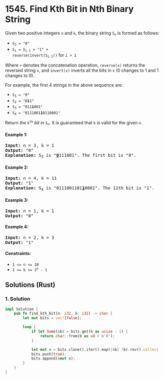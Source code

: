 # 1545. Find Kth Bit in Nth Binary String
Given two positive integers `n` and `k`, the binary string  <code>S<sub>n</sub></code> is formed as follows:
* <code>S<sub>1</sub> = "0"</code>
* <code>S<sub>i</sub> = S<sub>i-1</sub> + "1" + reverse(invert(S<sub>i-1</sub>))</code> for `i > 1`

Where `+` denotes the concatenation operation, `reverse(x)` returns the reversed string `x`, and `invert(x)` inverts all the bits in `x` (0 changes to 1 and 1 changes to 0).

For example, the first 4 strings in the above sequence are:
* <code>S<sub>1</sub> = "0"</code>
* <code>S<sub>2</sub> = "0<b>1</b>1"</code>
* <code>S<sub>3</sub> = "011<b>1</b>001"</code>
* <code>S<sub>4</sub> = "0111001<b>1</b>0110001"</code>

Return *the* <code>k<sup>th</sup></code> *bit in* <code>S<sub>n</sub></code>. It is guaranteed that `k` is valid for the given `n`.

#### Example 1:
<pre>
<b>Input:</b> n = 3, k = 1
<b>Output:</b> "0"
<b>Explanation:</b> S<sub>3</sub> is "<b><u>0</u></b>111001". The first bit is "0".
</pre>

#### Example 2:
<pre>
<b>Input:</b> n = 4, k = 11
<b>Output:</b> "1"
<b>Explanation:</b> S<sub>4</sub> is "0111001101<b><u>1</u></b>0001". The 11th bit is "1".
</pre>

#### Example 3:
<pre>
<b>Input:</b> n = 1, k = 1
<b>Output:</b> "0"
</pre>

#### Example 4:
<pre>
<b>Input:</b> n = 2, k = 3
<b>Output:</b> "1"
</pre>

#### Constraints:
* `1 <= n <= 20`
* <code>1 <= k <= 2<sup>n</sup> - 1</code>

## Solutions (Rust)

### 1. Solution
```Rust
impl Solution {
    pub fn find_kth_bit(n: i32, k: i32) -> char {
        let mut bits = vec![false];

        loop {
            if let Some(&b) = bits.get(k as usize - 1) {
                return char::from(b as u8 + b'0');
            }

            let mut x = bits.clone().iter().map(|&b| !b).rev().collect::<Vec<_>>();
            bits.push(true);
            bits.append(&mut x);
        }
    }
}
```
